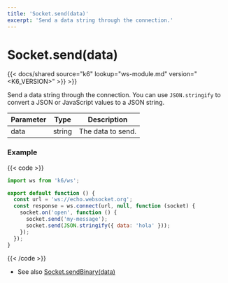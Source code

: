 ```yaml
---
title: 'Socket.send(data)'
excerpt: 'Send a data string through the connection.'
---
```


# Socket.send(data)

{{< docs/shared source="k6" lookup="ws-module.md" version="<K6_VERSION>" >}} >}}

Send a data string through the connection.
You can use `JSON.stringify` to convert a JSON or JavaScript values to a JSON string.

| Parameter | Type   | Description       |
| --------- | ------ | ----------------- |
| data      | string | The data to send. |

### Example

{{< code >}}

```javascript
import ws from 'k6/ws';

export default function () {
  const url = 'ws://echo.websocket.org';
  const response = ws.connect(url, null, function (socket) {
    socket.on('open', function () {
      socket.send('my-message');
      socket.send(JSON.stringify({ data: 'hola' }));
    });
  });
}
```

{{< /code >}}

- See also [Socket.sendBinary(data)](/javascript-api/k6-ws/socket/socket-sendbinary)
